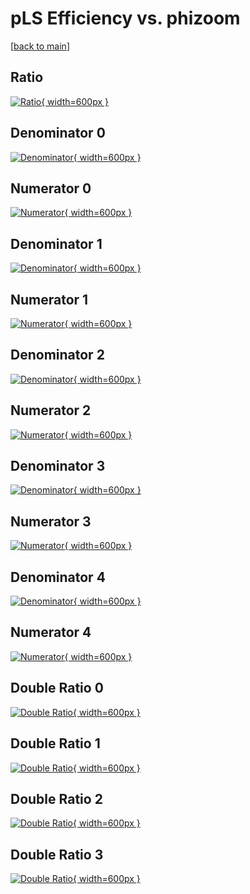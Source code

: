 # pLS Efficiency vs. phizoom

[[back to main](./)]



## Ratio

[![Ratio](../mtv/var/pLS_loweta_11_-1_eff_phizoom.png){ width=600px }](../mtv/var/pLS_loweta_11_-1_eff_phizoom.pdf)

## Denominator 0

[![Denominator](../mtv/den/pLS_loweta_11_-1_eff_phizoom_den0.png){ width=600px }](../mtv/den/pLS_loweta_11_-1_eff_phizoom_den0.pdf)

## Numerator 0

[![Numerator](../mtv/num/pLS_loweta_11_-1_eff_phizoom_num0.png){ width=600px }](../mtv/num/pLS_loweta_11_-1_eff_phizoom_num0.pdf)

## Denominator 1

[![Denominator](../mtv/den/pLS_loweta_11_-1_eff_phizoom_den1.png){ width=600px }](../mtv/den/pLS_loweta_11_-1_eff_phizoom_den1.pdf)

## Numerator 1

[![Numerator](../mtv/num/pLS_loweta_11_-1_eff_phizoom_num1.png){ width=600px }](../mtv/num/pLS_loweta_11_-1_eff_phizoom_num1.pdf)

## Denominator 2

[![Denominator](../mtv/den/pLS_loweta_11_-1_eff_phizoom_den2.png){ width=600px }](../mtv/den/pLS_loweta_11_-1_eff_phizoom_den2.pdf)

## Numerator 2

[![Numerator](../mtv/num/pLS_loweta_11_-1_eff_phizoom_num2.png){ width=600px }](../mtv/num/pLS_loweta_11_-1_eff_phizoom_num2.pdf)

## Denominator 3

[![Denominator](../mtv/den/pLS_loweta_11_-1_eff_phizoom_den3.png){ width=600px }](../mtv/den/pLS_loweta_11_-1_eff_phizoom_den3.pdf)

## Numerator 3

[![Numerator](../mtv/num/pLS_loweta_11_-1_eff_phizoom_num3.png){ width=600px }](../mtv/num/pLS_loweta_11_-1_eff_phizoom_num3.pdf)

## Denominator 4

[![Denominator](../mtv/den/pLS_loweta_11_-1_eff_phizoom_den4.png){ width=600px }](../mtv/den/pLS_loweta_11_-1_eff_phizoom_den4.pdf)

## Numerator 4

[![Numerator](../mtv/num/pLS_loweta_11_-1_eff_phizoom_num4.png){ width=600px }](../mtv/num/pLS_loweta_11_-1_eff_phizoom_num4.pdf)

## Double Ratio 0

[![Double Ratio](../mtv/ratio/pLS_loweta_11_-1_eff_phizoom_ratio0.png){ width=600px }](../mtv/ratio/pLS_loweta_11_-1_eff_phizoom_ratio0.pdf)

## Double Ratio 1

[![Double Ratio](../mtv/ratio/pLS_loweta_11_-1_eff_phizoom_ratio1.png){ width=600px }](../mtv/ratio/pLS_loweta_11_-1_eff_phizoom_ratio1.pdf)

## Double Ratio 2

[![Double Ratio](../mtv/ratio/pLS_loweta_11_-1_eff_phizoom_ratio2.png){ width=600px }](../mtv/ratio/pLS_loweta_11_-1_eff_phizoom_ratio2.pdf)

## Double Ratio 3

[![Double Ratio](../mtv/ratio/pLS_loweta_11_-1_eff_phizoom_ratio3.png){ width=600px }](../mtv/ratio/pLS_loweta_11_-1_eff_phizoom_ratio3.pdf)

